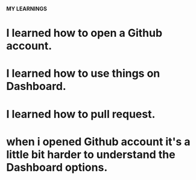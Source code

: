 **MY LEARNINGS** 
# I learned how to open a Github account.
# I learned how to use things on Dashboard.
# I learned how to pull request.
# when i opened Github account it's a little bit harder to understand the Dashboard options.
